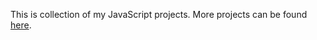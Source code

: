 This is collection of my JavaScript projects. More projects can be found [here](https://github.com/Hakerh400/node-projects/releases).